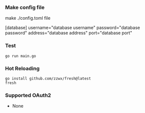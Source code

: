 ### Make config file

make ./config.toml file

[database]
username="database username"
password="database password"
address="database address"
port="database port"


### Test

```
go run main.go
```


### Hot Reloading
```
go install github.com/zzwx/fresh@latest
fresh
```


### Supported OAuth2
- None
